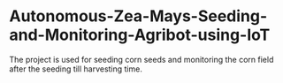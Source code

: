# Autonomous-Zea-Mays-Seeding-and-Monitoring-Agribot-using-IoT
The project is used for seeding corn seeds and monitoring the corn field after the seeding till harvesting time. 
